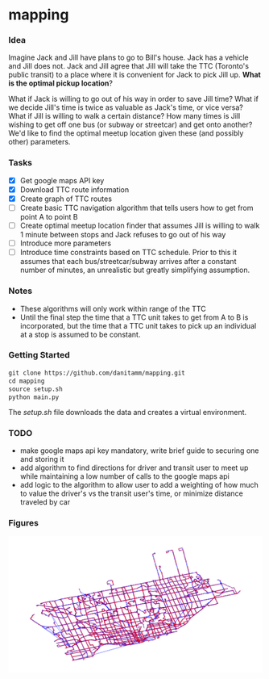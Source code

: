 # mapping
### Idea
Imagine Jack and Jill have plans to go to Bill's house. Jack has a vehicle and Jill does not. Jack and Jill agree that Jill will take the TTC (Toronto's public transit) to a place where it is convenient for Jack to pick Jill up. **What is the optimal pickup location**? 

What if Jack is willing to go out of his way in order to save Jill time? What if we decide Jill's time is twice as valuable as Jack's time, or vice versa? What if Jill is willing to walk a certain distance? How many times is Jill wishing to get off one bus (or subway or streetcar) and get onto another? We'd like to find the optimal meetup location given these (and possibly other) parameters. 

### Tasks
 - [x] Get google maps API key
 - [x] Download TTC route information
 - [x] Create graph of TTC routes
 - [ ] Create basic TTC navigation algorithm that tells users how to get from point A to point B
 - [ ] Create optimal meetup location finder that assumes Jill is willing to walk 1 minute between stops and Jack refuses to go out of his way
 - [ ] Introduce more parameters
 - [ ] Introduce time constraints based on TTC schedule. Prior to this it assumes that each bus/streetcar/subway arrives after a constant number of minutes, an unrealistic but greatly simplifying assumption. 

### Notes
 - These algorithms will only work within range of the TTC
 - Until the final step the time that a TTC unit takes to get from A to B is incorporated, but the time that a TTC unit takes to pick up an individual at a stop is assumed to be constant. 

### Getting Started
```
git clone https://github.com/danitamm/mapping.git
cd mapping
source setup.sh
python main.py
```
The _setup.sh_ file downloads the data and creates a virtual environment. 

### TODO
 - make google maps api key mandatory, write brief guide to securing one and storing it
 - add algorithm to find directions for driver and transit user to meet up while maintaining a low number of calls to the google maps api
 - add logic to the algorithm to allow user to add a weighting of how much to value the driver's vs the transit user's time, or minimize distance traveled by car

### Figures
![alt text](figures/Figure_1.png)
